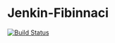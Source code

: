 # Jenkin-Fibinnaci
[![Build Status](http://ec2-18-190-172-231.us-east-2.compute.amazonaws.com/buildStatus/icon?job=Fibonacci)](http://ec2-18-190-172-231.us-east-2.compute.amazonaws.com/job/Fibonacci/)
